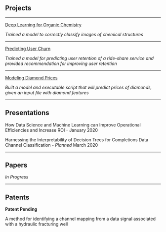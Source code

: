 ## Projects

---

[Deep Learning for Organic Chemistry](https://cwolfbrandt.github.io/csk/)

*Trained a model to correctly classify images of chemical structures*

---
[Predicting User Churn](https://cwolfbrandt.github.io/predicting_churn/)

*Trained a model for predicting user retention of a ride-share service and provided recommendation for improving user retention*

---
[Modeling Diamond Prices](https://cwolfbrandt.github.io/diamond_dataset/)

*Built a model and executable script that will predict prices of diamonds, given an input file with diamond features*

---


## Presentations

How Data Science and Machine Learning can Improve Operational Efficiencies and Increase ROI - January 2020

Harnessing the Interpretability of Decision Trees for Completions Data Channel Classification - *Planned* March 2020

---


## Papers

*In Progress*

---

## Patents

**Patent Pending**

A method for identifying a channel mapping from a data signal associated with a hydraulic fracturing well 
